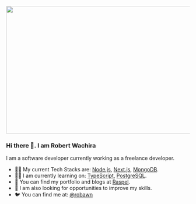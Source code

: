 
<div align="center">
<img src="https://user-images.githubusercontent.com/78419395/236674839-1d2a100b-1413-418e-9d3c-b802a34233d3.png" width="600" height="350" />
</div>

### Hi there 👋. I am Robert Wachira

I am a software developer currently working as a freelance developer.

- :man_technologist: My current Tech Stacks are: [Node.js](https://nodejs.org/en/), [Next.js](https://nextjs.org/), [MongoDB](https://www.mongodb.com/3).
- :man_student: I am currently learning on: [TypeScript](https://www.typescriptlang.org/), [PostgreSQL](https://www.postgresql.org/).
- :open_book: You can find my portfolio and blogs at [Raspel](https://raspel.vercel.app/).
- :door: I am also looking for opportunities to improve my skills.
- :bird: You can find me at: [@robawn](https://twitter.com/robawn)

